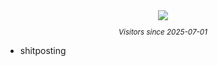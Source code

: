 <div align="center">
    <img src="https://count.getloli.com/@Ikelene?name=Ikelene&theme=original-new&darkmode=auto"/>
</div>
<sub>
    <p align="center">
        <i>
            Visitors since 2025-07-01
        </i>
    </p>
</sub>

- shitposting
